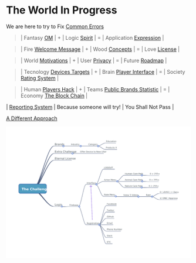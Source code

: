 # The World In Progress

We are here to try to Fix [Common Errors](./404.md)

>| Fantasy [OM]() | + | Logic [Spirit]() | = | Application [Expression]() | 

>| Fire [Welcome Message](./Welcome/README.md) | + | Wood [Concepts](./Concerns/HR.md) | = | Love [License](https://github.com/odicforcesounds/Eternal-License/blob/master/LICENSE) | 

>| World [Motivations](./Path/README.md) | + | User [Privacy](./Privacy/README.md) | = | Future [Roadmap](./About/README.md) |

>| Tecnology [Devices Targets](./Devices/README.md) | + | Brain [Player Interface](./UserInterface/README.md) | = | Society [Rating System](./Rating/README.md) |

>| Human [Players Hack](./README.md) | + | Teams [Public Brands Statistic](./README.md) | = | Economy [The Block Chain](./OdicPoints/README.md) |

| [Reporting System](./BlackBox/README.md) | Because someone will try! | You Shall Not Pass |

[A Different Approach](./WIKI.md)

![](./images/Challenge.png?raw=true)
